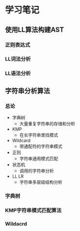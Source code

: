 # 学习笔记

## 使用LL算法构建AST

### 正则表达式

### LL词法分析

### LL语法分析

## 字符串分析算法

### 总论

- 字典树
  - 大量重复字符串的存储和分析
- KMP
  - 在长字符串里找模式
- Wildcard
  - 带通配符的字符串模式
- 正则
  - 字符串通用模式匹配
- 状态机
  - 调用的字符串分析
- LL LR
  - 字符串多层级结构分析

### 字典树

### KMP字符串模式匹配算法

### Wildacrd
